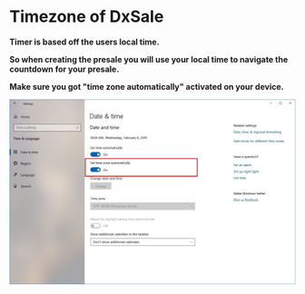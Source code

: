 # Timezone of DxSale

**Timer is based off the users local time.**

**So when creating the presale you will use your local time to navigate the countdown for your presale.**

**Make sure you got "time zone automatically" activated on your device.**

![](../../.gitbook/assets/image%20%2827%29.png)

